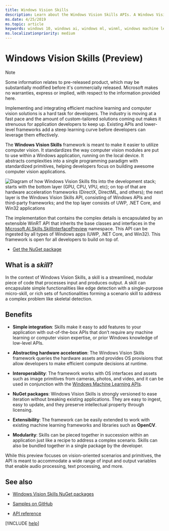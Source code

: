 ```yaml
---
title: Windows Vision Skills
description: Learn about the Windows Vision Skills APIs. A Windows Vision Skill is a streamlined, modular piece of code that processes input and produces output.
ms.date: 4/25/2019
ms.topic: article
keywords: windows 10, windows ai, windows ml, winml, windows machine learning, windows vision skills
ms.localizationpriority: medium
---
```


# Windows Vision Skills (Preview)

> [!NOTE]
> Some information relates to pre-released product, which may be substantially modified before it's commercially released. Microsoft makes no warranties, express or implied, with respect to the information provided here.

Implementing and integrating efficient machine learning and computer vision solutions is a hard task for developers. The industry is moving at a fast pace and the amount of custom-tailored solutions coming out makes it strenuous for application developers to keep up. Existing APIs and lower-level frameworks add a steep learning curve before developers can leverage them effectively.

The **Windows Vision Skills** framework is meant to make it easier to utilize computer vision. It standardizes the way computer vision modules are put to use within a Windows application, running on the local device. It abstracts complexities into a single programming paradigm with standardized primitives, helping developers focus on building awesome computer vision applications.

![Diagram of how Windows Vision Skills fits into the development stack; starts with the bottom layer (GPU, CPU, VPU, etc); on top of that are hardware acceleration frameworks (DirectX, DirectML, and others); the next layer is the Windows Vision Skills API, consisting of Windows APIs and third-party frameworks; and the top layer consists of UWP, .NET Core, and Win32 applications](../images/vision-skills-diagram2-wide.png)

The implementation that contains the complex details is encapsulated by an extensible WinRT API that inherits the base classes and interfaces in the [Microsoft.AI.Skills.SkillInterfacePreview](https://docs.microsoft.com/dotnet/api/microsoft.ai.skills.skillinterfacepreview) namespace. This API can be ingested by all types of Windows apps (UWP, .NET Core, and Win32). This framework is open for all developers to build on top of.

* [Get the NuGet package](https://www.nuget.org/packages/Microsoft.AI.Skills.SkillInterfacePreview/)

## What is a *skill*?

In the context of Windows Vision Skills, a skill is a streamlined, modular piece of code that processes input and produces output. A skill can encapsulate simple functionalities like edge detection with a single-purpose micro-skill, or rich sets of functionalities forming a scenario skill to address a complex problem like skeletal detection.

## Benefits

- **Simple integration**: Skills make it easy to add features to your application with out-of-the-box APIs that don’t require any machine learning or computer vision expertise, or prior Windows knowledge of low-level APIs.

- **Abstracting hardware acceleration**: The Windows Vision Skills framework queries the hardware assets and provides OS provisions that allow developers to make efficient compute decisions at runtime.

- **Interoperability**: The framework works with OS interfaces and assets such as image primitives from cameras, photos, and video, and it can be used in conjunction with the [Windows Machine Learning APIs](../windows-ml/index.md).

- **NuGet packages**: Windows Vision Skills is strongly versioned to ease iteration without breaking existing applications. They are easy to ingest, easy to update, and they preserve intellectual property through licensing.

- **Extensibility**: The framework can be easily extended to work with existing machine learning frameworks and libraries such as **OpenCV**.

- **Modularity**: Skills can be pieced together in succession within an application just like a recipe to address a complex scenario. Skills can also be bundled together in a single package by the developer.

While this preview focuses on vision-oriented scenarios and primitives, the API is meant to accommodate a wide range of input and output variables that enable audio processing, text processing, and more.

## See also

- [Windows Vision Skills NuGet packages](https://www.nuget.org/profiles/VisionSkills)

- [Samples on GitHub](https://github.com/Microsoft/WindowsVisionSkillsPreview)

- [API reference](https://docs.microsoft.com/dotnet/api/microsoft.ai.skills.skillinterfacepreview)

[!INCLUDE [help](../includes/get-help-vision.md)]
